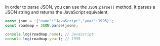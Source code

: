 In order to parse JSON, you can use the `JSON.parse()` method. It parses a JSON string and returns the JavaScript equivalent.

```js
const json = '{"name":"JavaScript","year":1995}';
const roadmap = JSON.parse(json);

console.log(roadmap.name); // JavaScript
console.log(roadmap.year); // 1995
```
